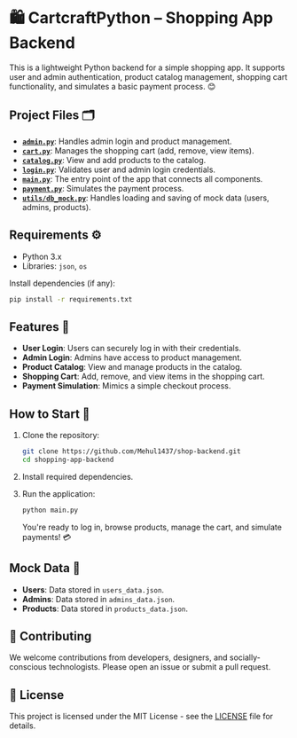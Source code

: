 # 🛍️ CartcraftPython – Shopping App Backend

This is a lightweight Python backend for a simple shopping app. It supports user and admin authentication, product catalog management, shopping cart functionality, and simulates a basic payment process. 😊

## Project Files 🗂️

- **[`admin.py`](https://github.com/Mehul1437/cartcraft-python/blob/main/admin.py)**: Handles admin login and product management.
- **[`cart.py`](https://github.com/Mehul1437/cartcraft-python/blob/main/cart.py)**: Manages the shopping cart (add, remove, view items).
- **[`catalog.py`](https://github.com/Mehul1437/cartcraft-python/blob/main/catalog.py)**: View and add products to the catalog.
- **[`login.py`](https://github.com/Mehul1437/cartcraft-python/blob/main/login.py)**: Validates user and admin login credentials.
- **[`main.py`](https://github.com/Mehul1437/cartcraft-python/blob/main/main.py)**: The entry point of the app that connects all components.
- **[`payment.py`](https://github.com/Mehul1437/cartcraft-python/blob/main/payment.py)**: Simulates the payment process.
- **[`utils/db_mock.py`](https://github.com/Mehul1437/cartcraft-python/blob/main/utils/db_mock.py)**: Handles loading and saving of mock data (users, admins, products).

## Requirements ⚙️

- Python 3.x
- Libraries: `json`, `os`

Install dependencies (if any):

```bash
pip install -r requirements.txt
```

## Features 🎉

- **User Login**: Users can securely log in with their credentials.
- **Admin Login**: Admins have access to product management.
- **Product Catalog**: View and manage products in the catalog.
- **Shopping Cart**: Add, remove, and view items in the shopping cart.
- **Payment Simulation**: Mimics a simple checkout process.

## How to Start 🚀

1. Clone the repository:

   ```bash
   git clone https://github.com/Mehul1437/shop-backend.git
   cd shopping-app-backend
   ```

2. Install required dependencies.

3. Run the application:

   ```bash
   python main.py
   ```

   You're ready to log in, browse products, manage the cart, and simulate payments! 💳

## Mock Data 📂

- **Users**: Data stored in `users_data.json`.
- **Admins**: Data stored in `admins_data.json`.
- **Products**: Data stored in `products_data.json`.

## 🤝 Contributing

We welcome contributions from developers, designers, and socially-conscious technologists. Please open an issue or submit a pull request.

## 📄 License

This project is licensed under the MIT License - see the [LICENSE](LICENSE) file for details.
